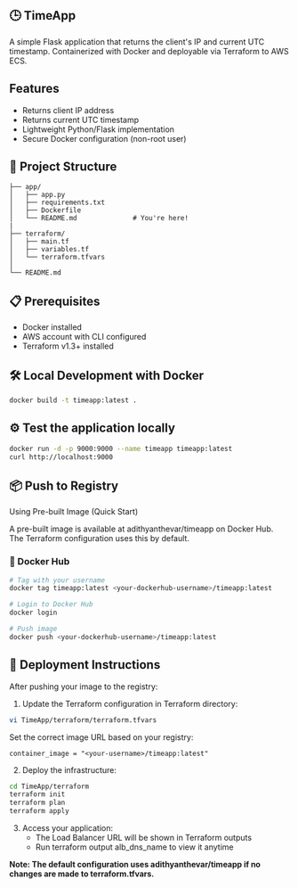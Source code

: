 ## 🕒 TimeApp

A simple Flask application that returns the client's IP and current UTC timestamp. Containerized with Docker and deployable via Terraform to AWS ECS.

## Features
- Returns client IP address 
- Returns current UTC timestamp
- Lightweight Python/Flask implementation
- Secure Docker configuration (non-root user)

## 📁 Project Structure

    ├── app/                       
    │   ├── app.py                 
    │   ├── requirements.txt       
    │   ├── Dockerfile             
    │   └── README.md              # You're here!
    |
    ├── terraform/                 
    │   ├── main.tf                
    │   ├── variables.tf           
    │   └── terraform.tfvars       
    │
    └── README.md                  

## 📋 Prerequisites
- Docker installed
- AWS account with CLI configured
- Terraform v1.3+ installed

## 🛠️ Local Development with Docker
```bash
docker build -t timeapp:latest .
```

## ⚙  Test the application locally
```bash
docker run -d -p 9000:9000 --name timeapp timeapp:latest
curl http://localhost:9000
```

## 📦 Push to Registry

Using Pre-built Image (Quick Start)

A pre-built image is available at adithyanthevar/timeapp on Docker Hub. The Terraform configuration uses this by default.

### 🐳 Docker Hub
```bash
# Tag with your username
docker tag timeapp:latest <your-dockerhub-username>/timeapp:latest

# Login to Docker Hub
docker login

# Push image
docker push <your-dockerhub-username>/timeapp:latest
```

## 🚀 Deployment Instructions

After pushing your image to the registry:

1. Update the Terraform configuration in Terraform directory:
       
```bash
vi TimeApp/terraform/terraform.tfvars
```

   Set the correct image URL based on your registry:
```hcl
container_image = "<your-username>/timeapp:latest"
```

2. Deploy the infrastructure:
```bash
cd TimeApp/terraform
terraform init         
terraform plan         
terraform apply   
```
3. Access your application:
    - The Load Balancer URL will be shown in Terraform outputs
    - Run terraform output alb_dns_name to view it anytime

**Note: The default configuration uses adithyanthevar/timeapp if no changes are made to terraform.tfvars.**